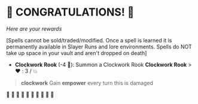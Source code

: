 # :sparkler: CONGRATULATIONS! :sparkler: 
*Here are your rewards*

[Spells cannot be sold/traded/modified. Once a spell is learned it is permanently available in Slayer Runs and lore environments. Spells do NOT take up space in your vault and aren't dropped on death]

- **Clockwork Rook** (-4 :large_blue_diamond:): Summon a Clockwork Rook 
**__Clockwork Rook__**
﻿> :heart:﻿﻿﻿ : 3 / :boom:
> ﻿﻿**clockwork** Gain __empower__ every turn this is damaged

:sparkler: :sparkler: :sparkler: :sparkler: :sparkler: :sparkler: :sparkler: :sparkler: :sparkler: :sparkler: 
